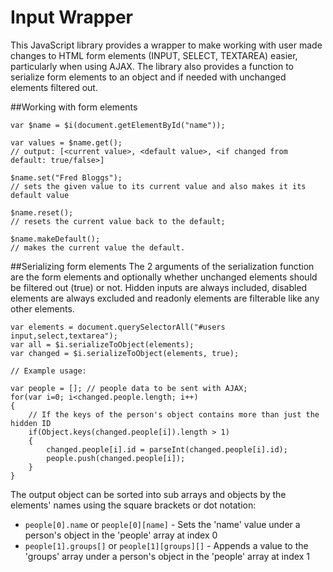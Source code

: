 # Input Wrapper
This JavaScript library provides a wrapper to make working with user made changes to HTML form elements (INPUT, SELECT, TEXTAREA) easier, particularly when using AJAX.
The library also provides a function to serialize form elements to an object and if needed with unchanged elements filtered out.

##Working with form elements
```
var $name = $i(document.getElementById("name"));

var values = $name.get();
// output: [<current value>, <default value>, <if changed from default: true/false>]

$name.set("Fred Bloggs");
// sets the given value to its current value and also makes it its default value

$name.reset();
// resets the current value back to the default;

$name.makeDefault();
// makes the current value the default.
```

##Serializing form elements
The 2 arguments of the serialization function are the form elements and optionally whether unchanged elements should be filtered out (true) or not.
Hidden inputs are always included, disabled elements are always excluded and readonly elements are filterable like any other elements.
```
var elements = document.querySelectorAll("#users input,select,textarea");
var all = $i.serializeToObject(elements);
var changed = $i.serializeToObject(elements, true);

// Example usage:

var people = []; // people data to be sent with AJAX;
for(var i=0; i<changed.people.length; i++)
{
	// If the keys of the person's object contains more than just the hidden ID
	if(Object.keys(changed.people[i]).length > 1)
	{
		changed.people[i].id = parseInt(changed.people[i].id);
		people.push(changed.people[i]);
	}
}
```

The output object can be sorted into sub arrays and objects by the elements' names using the square brackets or dot notation:
- ```people[0].name``` or ```people[0][name]``` - Sets the 'name' value under a person's object in the 'people' array at index 0
- ```people[1].groups[]``` or ```people[1][groups][]``` - Appends a value to the 'groups' array under a person's object in the 'people' array at index 1